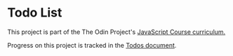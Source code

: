 # Todo List

<!-- This page is hosted live on [GitHub Pages](https://junyuhuang.github.io/top-todo-list) -->

This project is part of the The Odin Project's [JavaScript Course curriculum.](https://www.theodinproject.com/lessons/javascript-todo-list)

Progress on this project is tracked in the [Todos document](./Todos.md).
